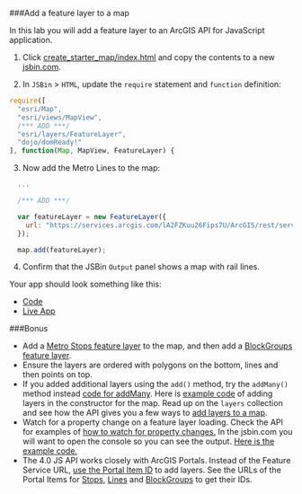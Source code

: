 ###Add a feature layer to a map

In this lab you will add a feature layer to an ArcGIS API for JavaScript application. 

1. Click [create_starter_map/index.html](../create_starter_map/index.html) and copy the contents to a new [jsbin.com](http://jsbin.com).

2. In `JSBin` > `HTML`, update the `require` statement and `function` definition:

  ```javascript
  require([
    "esri/Map",
    "esri/views/MapView",
    /*** ADD ***/
    "esri/layers/FeatureLayer",
    "dojo/domReady!"
  ], function(Map, MapView, FeatureLayer) {
  ```

3. Now add the Metro Lines to the map:

  ```javascript
    ...

    /*** ADD ***/

    var featureLayer = new FeatureLayer({
      url: "https://services.arcgis.com/lA2FZKuu26Fips7U/ArcGIS/rest/services/MetroLines/FeatureServer/0"
    });

    map.add(featureLayer);
  ```

4. Confirm that the JSBin `Output` panel shows a map with rail lines.

Your app should look something like this:
* [Code](index.html)
* [Live App](http://jofraley.github.io/Hacking_JavaScript/labs/jsapi/add_feature_layer/index.html)

###Bonus
* Add a [Metro Stops feature layer](https://services.arcgis.com/lA2FZKuu26Fips7U/arcgis/rest/services/MetroStops/FeatureServer/0) to the map,
 and then add a [BlockGroups feature layer](http://services.arcgis.com/lA2FZKuu26Fips7U/arcgis/rest/services/BlockGroupsDC/FeatureServer/0).
* Ensure the layers are ordered with polygons on the bottom, lines and then points on top.
* If you added additional layers using the `add()` method, try the `addMany()` method instead [code for addMany](../addmany_feature_layer/index.html). Here is [example code](../add_feature_layer_constructor/index.html) of adding layers in the constructor for the map.  Read up on the `layers` collection and see how the API gives you a few ways to [add layers to a map](https://developers.arcgis.com/javascript/latest/api-reference/esri-Map.html#layers).
* Watch for a property change on a feature layer loading.  Check the API for examples of [how to watch for property changes.](https://developers.arcgis.com/javascript/latest/guide/working-with-props/index.html)  In the jsbin.com you will want to open the console so you can see the output.  [Here is the example code.](../add_feature_layer_watchproperty/index.html)
* The 4.0 JS API works closely with ArcGIS Portals. Instead of the Feature Service URL, [use the Portal Item ID](https://developers.arcgis.com/javascript/latest/api-reference/esri-layers-FeatureLayer.html#portalItem) to add layers. See the URLs of the Portal Items for [Stops](http://www.arcgis.com/home/item.html?id=74f55caeacc24e77bcceee84f5f23ed1), [Lines](http://www.arcgis.com/home/item.html?id=a9bb0518e0154eb58695b4ad76f14201) and [BlockGroups](http://www.arcgis.com/home/item.html?id=300c8eb592a34ffea3862fe540f9e9b2) to get their IDs.
